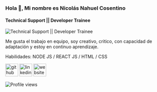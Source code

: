 ### Hola 👋, Mi nombre es Nicolás Nahuel Cosentino
#### Technical Support || Developer Trainee
![Technical Support || Developer Trainee](https://fotografias.antena3.com/clipping/cmsimages02/2019/09/12/94B2C09E-3D86-40DE-B124-460FDCAD0467/69.jpg)

Me gusta el trabajo en equipo, soy creativo, critico, con capacidad de adaptación y estoy en continuo aprendizaje.

Habilidades: NODE JS / REACT JS / HTML / CSS



[<img src='https://cdn.jsdelivr.net/npm/simple-icons@3.0.1/icons/github.svg' alt='github' height='40'>](https://github.com/nicolasc1991)  [<img src='https://cdn.jsdelivr.net/npm/simple-icons@3.0.1/icons/linkedin.svg' alt='linkedin' height='40'>](https://www.linkedin.com/in/nicolasnahuelcosentino/)  [<img src='https://cdn.jsdelivr.net/npm/simple-icons@3.0.1/icons/icloud.svg' alt='website' height='40'>](https://cosentinonicolas.000webhostapp.com/)  

![Profile views](https://gpvc.arturio.dev/nicolasc1991)  
